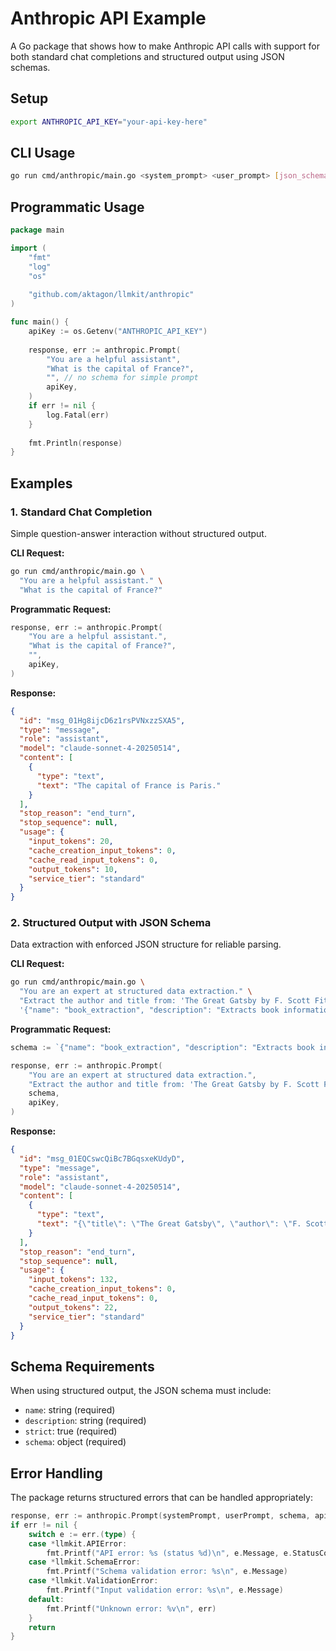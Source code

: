 # Anthropic API Example

A Go package that shows how to make Anthropic API calls with support for both
standard chat completions and structured output using JSON schemas.

## Setup

```bash
export ANTHROPIC_API_KEY="your-api-key-here"
```

## CLI Usage

```bash
go run cmd/anthropic/main.go <system_prompt> <user_prompt> [json_schema]
```

## Programmatic Usage

```go
package main

import (
    "fmt"
    "log"
    "os"
    
    "github.com/aktagon/llmkit/anthropic"
)

func main() {
    apiKey := os.Getenv("ANTHROPIC_API_KEY")
    
    response, err := anthropic.Prompt(
        "You are a helpful assistant",
        "What is the capital of France?",
        "", // no schema for simple prompt
        apiKey,
    )
    if err != nil {
        log.Fatal(err)
    }
    
    fmt.Println(response)
}
```

## Examples

### 1. Standard Chat Completion

Simple question-answer interaction without structured output.

**CLI Request:**

```bash
go run cmd/anthropic/main.go \
  "You are a helpful assistant." \
  "What is the capital of France?"
```

**Programmatic Request:**

```go
response, err := anthropic.Prompt(
    "You are a helpful assistant.",
    "What is the capital of France?",
    "",
    apiKey,
)
```

**Response:**

```json
{
  "id": "msg_01Hg8ijcD6z1rsPVNxzzSXA5",
  "type": "message",
  "role": "assistant",
  "model": "claude-sonnet-4-20250514",
  "content": [
    {
      "type": "text",
      "text": "The capital of France is Paris."
    }
  ],
  "stop_reason": "end_turn",
  "stop_sequence": null,
  "usage": {
    "input_tokens": 20,
    "cache_creation_input_tokens": 0,
    "cache_read_input_tokens": 0,
    "output_tokens": 10,
    "service_tier": "standard"
  }
}
```

### 2. Structured Output with JSON Schema

Data extraction with enforced JSON structure for reliable parsing.

**CLI Request:**

```bash
go run cmd/anthropic/main.go \
  "You are an expert at structured data extraction." \
  "Extract the author and title from: 'The Great Gatsby by F. Scott Fitzgerald'" \
  '{"name": "book_extraction", "description": "Extracts book information", "strict": true, "schema": {"type": "object", "properties": {"title": {"type": "string"}, "author": {"type": "string"}}, "required": ["title", "author"], "additionalProperties": false}}'
```

**Programmatic Request:**

```go
schema := `{"name": "book_extraction", "description": "Extracts book information", "strict": true, "schema": {"type": "object", "properties": {"title": {"type": "string"}, "author": {"type": "string"}}, "required": ["title", "author"], "additionalProperties": false}}`

response, err := anthropic.Prompt(
    "You are an expert at structured data extraction.",
    "Extract the author and title from: 'The Great Gatsby by F. Scott Fitzgerald'",
    schema,
    apiKey,
)
```

**Response:**

```json
{
  "id": "msg_01EQCswcQiBc7BGqsxeKUdyD",
  "type": "message",
  "role": "assistant",
  "model": "claude-sonnet-4-20250514",
  "content": [
    {
      "type": "text",
      "text": "{\"title\": \"The Great Gatsby\", \"author\": \"F. Scott Fitzgerald\"}"
    }
  ],
  "stop_reason": "end_turn",
  "stop_sequence": null,
  "usage": {
    "input_tokens": 132,
    "cache_creation_input_tokens": 0,
    "cache_read_input_tokens": 0,
    "output_tokens": 22,
    "service_tier": "standard"
  }
}
```

## Schema Requirements

When using structured output, the JSON schema must include:

- `name`: string (required)
- `description`: string (required)
- `strict`: true (required)
- `schema`: object (required)

## Error Handling

The package returns structured errors that can be handled appropriately:

```go
response, err := anthropic.Prompt(systemPrompt, userPrompt, schema, apiKey)
if err != nil {
    switch e := err.(type) {
    case *llmkit.APIError:
        fmt.Printf("API error: %s (status %d)\n", e.Message, e.StatusCode)
    case *llmkit.SchemaError:
        fmt.Printf("Schema validation error: %s\n", e.Message)
    case *llmkit.ValidationError:
        fmt.Printf("Input validation error: %s\n", e.Message)
    default:
        fmt.Printf("Unknown error: %v\n", err)
    }
    return
}
```

